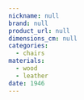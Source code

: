 ```yaml
---
nickname: null
brand: null
product_url: null
dimensions_cm: null
categories:
  - chairs
materials:
  - wood
  - leather
date: 1946
---
```


